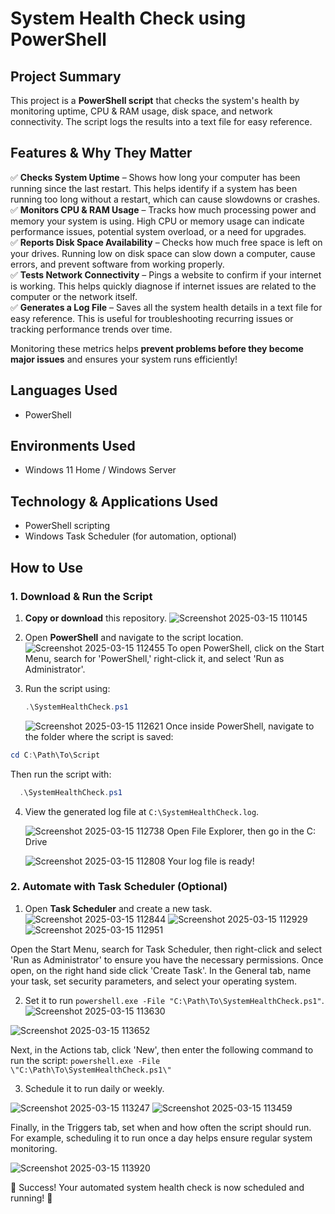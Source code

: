 # System Health Check using PowerShell

## Project Summary
This project is a **PowerShell script** that checks the system's health by monitoring uptime, CPU & RAM usage, disk space, and network connectivity. The script logs the results into a text file for easy reference.

## Features & Why They Matter
✅ **Checks System Uptime** – Shows how long your computer has been running since the last restart. This helps identify if a system has been running too long without a restart, which can cause slowdowns or crashes.  
✅ **Monitors CPU & RAM Usage** – Tracks how much processing power and memory your system is using. High CPU or memory usage can indicate performance issues, potential system overload, or a need for upgrades.  
✅ **Reports Disk Space Availability** – Checks how much free space is left on your drives. Running low on disk space can slow down a computer, cause errors, and prevent software from working properly.  
✅ **Tests Network Connectivity** – Pings a website to confirm if your internet is working. This helps quickly diagnose if internet issues are related to the computer or the network itself.  
✅ **Generates a Log File** – Saves all the system health details in a text file for easy reference. This is useful for troubleshooting recurring issues or tracking performance trends over time.  

Monitoring these metrics helps **prevent problems before they become major issues** and ensures your system runs efficiently!

## Languages Used
- PowerShell

## Environments Used
- Windows 11 Home / Windows Server

## Technology & Applications Used
- PowerShell scripting
- Windows Task Scheduler (for automation, optional)


## How to Use
### 1. Download & Run the Script
1. **Copy or download** this repository.
![Screenshot 2025-03-15 110145](https://github.com/user-attachments/assets/26c95ef6-1cd7-47dc-b4f3-8383bcf59132)

2. Open **PowerShell** and navigate to the script location.
![Screenshot 2025-03-15 112455](https://github.com/user-attachments/assets/da4064c0-3f21-4c33-a41f-b99c19247e4c)
To open PowerShell, click on the Start Menu, search for 'PowerShell,' right-click it, and select 'Run as Administrator'.

3. Run the script using:
   ```powershell
   .\SystemHealthCheck.ps1
   ```
   ![Screenshot 2025-03-15 112621](https://github.com/user-attachments/assets/480fe494-ba82-4cbf-b2fd-8806ca63f54c)
Once inside PowerShell, navigate to the folder where the script is saved:
```powershell
cd C:\Path\To\Script
 ```
Then run the script with:
 ```powershell
   .\SystemHealthCheck.ps1
   ```


4. View the generated log file at `C:\SystemHealthCheck.log`.

   ![Screenshot 2025-03-15 112738](https://github.com/user-attachments/assets/dcb3907c-078c-4267-96fb-5816010c03a8)
Open File Explorer, then go in the C: Drive

   ![Screenshot 2025-03-15 112808](https://github.com/user-attachments/assets/300a75ac-9ba4-4613-81d3-eae85346e113)
Your log file is ready!


   


### 2. Automate with Task Scheduler (Optional)
1. Open **Task Scheduler** and create a new task.
![Screenshot 2025-03-15 112844](https://github.com/user-attachments/assets/30b688e0-1961-4577-8a9e-baddfe791b6f) ![Screenshot 2025-03-15 112929](https://github.com/user-attachments/assets/8d24c950-849c-4d71-802e-7f5075b62abb) ![Screenshot 2025-03-15 112951](https://github.com/user-attachments/assets/f7336376-79e5-4768-add7-905653726b09)

Open the Start Menu, search for Task Scheduler, then right-click and select 'Run as Administrator' to ensure you have the necessary permissions. Once open, on the right hand side click 'Create Task'. In the General tab, name your task, set security parameters, and select your operating system. 


2. Set it to run `powershell.exe -File "C:\Path\To\SystemHealthCheck.ps1"`.
![Screenshot 2025-03-15 113630](https://github.com/user-attachments/assets/830954f9-69c9-4334-ae16-f50909aee759)

 ![Screenshot 2025-03-15 113652](https://github.com/user-attachments/assets/04bb855c-9ea5-4589-921f-4272367dba97)
 
Next, in the Actions tab, click 'New', then enter the following command to run the script: `powershell.exe -File \"C:\Path\To\SystemHealthCheck.ps1\"`  


3. Schedule it to run daily or weekly.

![Screenshot 2025-03-15 113247](https://github.com/user-attachments/assets/597fcf0b-f235-468e-9a5d-e1fc8c952b88) ![Screenshot 2025-03-15 113459](https://github.com/user-attachments/assets/4ef7800a-afb2-4733-b2ce-af96a664dec5)

Finally, in the Triggers tab, set when and how often the script should run. For example, scheduling it to run once a day helps ensure regular system monitoring.


![Screenshot 2025-03-15 113920](https://github.com/user-attachments/assets/a877ed15-0076-41ca-b9ed-a805f7d3ff46)

🎉 Success! Your automated system health check is now scheduled and running! 🚀



